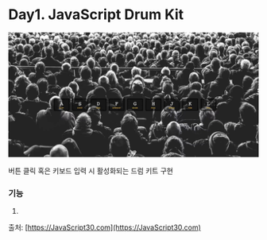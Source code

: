 # Day1. JavaScript Drum Kit

![스크린샷 썸네일](./thumbnail.png)

버튼 클릭 혹은 키보드 입력 시 활성화되는 드럼 키트 구현

### 기능

1.

출처: [https://JavaScript30.com](https://JavaScript30.com)
